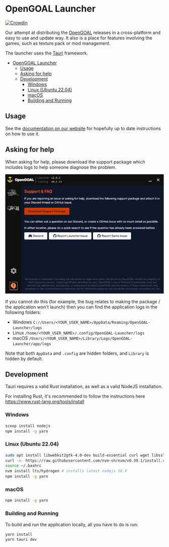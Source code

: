 # OpenGOAL Launcher

[![Crowdin](https://badges.crowdin.net/opengoal-launcher/localized.svg)](https://crowdin.com/project/opengoal-launcher)

Our attempt at distributing the [OpenGOAL](https://github.com/open-goal/jak-project) releases in a cross-platform and easy to use and update way. It also is a place for features involving the games, such as texture pack or mod management.

The launcher uses the [Tauri](https://tauri.app/) framework.

- [OpenGOAL Launcher](#opengoal-launcher)
  - [Usage](#usage)
  - [Asking for help](#asking-for-help)
  - [Development](#development)
    - [Windows](#windows)
    - [Linux (Ubuntu 22.04)](#linux-ubuntu-2204)
    - [macOS](#macos)
    - [Building and Running](#building-and-running)

## Usage

See the [documentation on our website](https://opengoal.dev/docs/usage/installation/) for hopefully up to date instructions on how to use it.

## Asking for help

When asking for help, please download the support package which includes logs to help someone diagnose the problem.

![](./docs/support-package.png)

If you cannot do this (for example, the bug relates to making the package / the application won't launch) then you can find the application logs in the following folders:

- Windows `C://Users/<YOUR_USER_NAME>/AppData/Roaming/OpenGOAL-Launcher/logs`
- Linux `/home/<YOUR_USER_NAME>/.config/OpenGOAL-Launcher/logs`
- macOS `/Users/<YOUR_USER_NAME>/Library/Logs/OpenGOAL-Launcher/app/logs`

Note that both `AppData` and `.config` are hidden folders, and `Library` is hidden by default.

## Development

Tauri requires a valid Rust installation, as well as a valid NodeJS installation.

For installing Rust, it's recommended to follow the instructions here https://www.rust-lang.org/tools/install

### Windows

```bash
scoop install nodejs
npm install -g yarn
```

### Linux (Ubuntu 22.04)

```bash
sudo apt install libwebkit2gtk-4.0-dev build-essential curl wget libssl-dev libgtk-3-dev libayatana-appindicator3-dev librsvg2-dev # tauri deps, see - https://tauri.app/v1/guides/getting-started/prerequisites#setting-up-linux
curl -o- https://raw.githubusercontent.com/nvm-sh/nvm/v0.39.1/install.sh | bash # installs Node Version Manager (ubuntus package is woefully out of date)
source ~/.bashrc
nvm install lts/hydrogen # installs latest nodejs 18.X
npm install -g yarn
```

### macOS

```bash
npm install -g yarn
```

### Building and Running

To build and run the application locally, all you have to do is run:

```bash
yarn install
yarn tauri dev
```

<!-- https://www.pwabuilder.com/imageGenerator for generating icons (removed tauricon )-->
